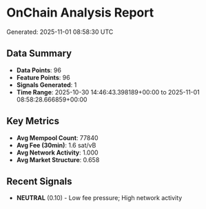 # OnChain Analysis Report
Generated: 2025-11-01 08:58:30 UTC

## Data Summary
- **Data Points**: 96
- **Feature Points**: 96
- **Signals Generated**: 1
- **Time Range**: 2025-10-30 14:46:43.398189+00:00 to 2025-11-01 08:58:28.666859+00:00

## Key Metrics
- **Avg Mempool Count**: 77840
- **Avg Fee (30min)**: 1.6 sat/vB
- **Avg Network Activity**: 1.000
- **Avg Market Structure**: 0.658

## Recent Signals
- **NEUTRAL** (0.10) - Low fee pressure; High network activity
